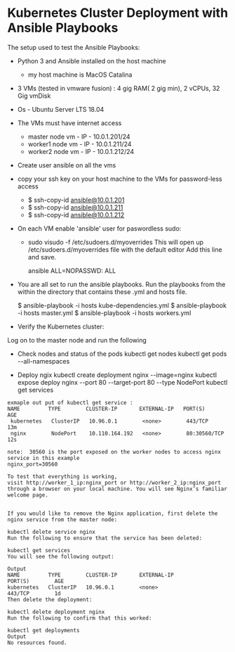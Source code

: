 # Kubernetes Cluster Deployment with Ansible Playbooks


 The setup used to test the Ansible Playbooks:

 - Python 3 and Ansible installed on the host machine
    - my host machine is MacOS Catalina
 - 3 VMs (tested in vmware fusion) : 4 gig RAM( 2 gig min), 2 vCPUs, 32 Gig vmDisk
 - Os - Ubuntu Server LTS 18.04
 - The VMs must have internet access
    - master node vm -  IP - 10.0.1.201/24  
    - worker1 node vm - IP - 10.0.1.211/24
    - worker2 node vm - IP - 10.0.1.212/24   
 - Create user  ansible on all the vms

 - copy your ssh key on your host machine to the VMs for password-less access
    - $ ssh-copy-id ansible@10.0.1.201
    - $ ssh-copy-id ansible@10.0.1.211
    - $ ssh-copy-id ansible@10.0.1.212
 - On each VM enable 'ansible' user for paswordless sudo:
    - sudo visudo -f /etc/sudoers.d/myoverrides
      This will open up /etc/sudoers.d/myoverrides file with the default editor
      Add this line and save.  

      ansible ALL=NOPASSWD: ALL

 - You are all set to run the ansible playbooks.
   Run the playbooks from the within the directory that contains these .yml and hosts file.

   $ ansible-playbook -i hosts kube-dependencies.yml
   $ ansible-playbook -i hosts master.yml
   $ ansible-playbook -i hosts workers.yml




 - Verify the Kubernetes cluster:

 Log on to the master node and run the following

   - Check nodes and status of the pods
    kubectl get nodes
    kubectl get pods --all-namespaces

   - Deploy ngix
    kubectl create deployment nginx --image=nginx
    kubectl expose deploy nginx --port 80 --target-port 80 --type NodePort
    kubectl get services

    exmaple out put of kubectl get service :
    NAME         TYPE        CLUSTER-IP       EXTERNAL-IP   PORT(S)        AGE
     kubernetes   ClusterIP   10.96.0.1        <none>        443/TCP        13m
     nginx        NodePort    10.110.164.192   <none>        80:30560/TCP   12s

    note:  30560 is the port exposed on the worker nodes to access nginx service in this example
    nginx_port=30560

    To test that everything is working,
    visit http://worker_1_ip:nginx_port or http://worker_2_ip:nginx_port
    through a browser on your local machine. You will see Nginx’s familiar welcome page.


    If you would like to remove the Nginx application, first delete the nginx service from the master node:

    kubectl delete service nginx
    Run the following to ensure that the service has been deleted:

    kubectl get services
    You will see the following output:

    Output
    NAME         TYPE        CLUSTER-IP       EXTERNAL-IP           PORT(S)        AGE
    kubernetes   ClusterIP   10.96.0.1        <none>                443/TCP        1d
    Then delete the deployment:

    kubectl delete deployment nginx
    Run the following to confirm that this worked:

    kubectl get deployments
    Output
    No resources found.
